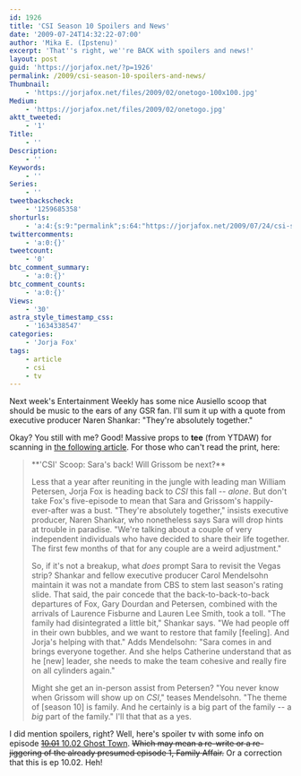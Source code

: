 ```yaml
---
id: 1926
title: 'CSI Season 10 Spoilers and News'
date: '2009-07-24T14:32:22-07:00'
author: 'Mika E. (Ipstenu)'
excerpt: 'That''s right, we''re BACK with spoilers and news!'
layout: post
guid: 'https://jorjafox.net/?p=1926'
permalink: /2009/csi-season-10-spoilers-and-news/
Thumbnail:
    - 'https://jorjafox.net/files/2009/02/onetogo-100x100.jpg'
Medium:
    - 'https://jorjafox.net/files/2009/02/onetogo.jpg'
aktt_tweeted:
    - '1'
Title:
    - ''
Description:
    - ''
Keywords:
    - ''
Series:
    - ''
tweetbackscheck:
    - '1259685358'
shorturls:
    - 'a:4:{s:9:"permalink";s:64:"https://jorjafox.net/2009/07/24/csi-season-10-spoilers-and-news/";s:7:"tinyurl";s:26:"http://tinyurl.com/yk6fhyw";s:4:"isgd";s:18:"http://is.gd/53d5V";s:5:"bitly";s:20:"http://bit.ly/3Fnwv2";}'
twittercomments:
    - 'a:0:{}'
tweetcount:
    - '0'
btc_comment_summary:
    - 'a:0:{}'
btc_comment_counts:
    - 'a:0:{}'
Views:
    - '30'
astra_style_timestamp_css:
    - '1634338547'
categories:
    - 'Jorja Fox'
tags:
    - article
    - csi
    - tv
---
```


Next week's Entertainment Weekly has some nice Ausiello scoop that should be music to the ears of any GSR fan.  I'll sum it up with a quote from executive producer Naren Shankar: "They're absolutely together."

Okay? You still with me?  Good!  Massive props to **tee** (from YTDAW) for scanning in <a href="http://s45.photobucket.com/albums/f72/teelugo1982/?action=view&current=scan0001.jpg">the following article</a>. For those who can't read the print, here:
<blockquote>**'CSI' Scoop: Sara's back! Will Grissom be next?**

Less that a year after reuniting in the jungle with leading man William Petersen, Jorja Fox is heading back to <em>CSI</em> this fall -- <em>alone</em>.  But don't take Fox's five-episode to mean that Sara and Grissom's happily-ever-after was a bust.  "They're absolutely together," insists executive producer, Naren Shankar, who nonetheless says Sara will drop hints at trouble in paradise.  "We're talking about a couple of very independent individuals who have decided to share their life together.  The first few months of that for any couple are a weird adjustment."

So, if it's not a breakup, what <em>does</em> prompt Sara to revisit the Vegas strip?  Shankar and fellow executive producer Carol Mendelsohn maintain it was not a mandate from CBS to stem last season's rating slide.  That said, the pair concede that the back-to-back-to-back departures of Fox, Gary Dourdan and Petersen, combined with the arrivals of Laurence Fisburne and Lauren Lee Smith, took a toll.  "The family had disintegrated a little bit," Shankar says. "We had people off in their own bubbles, and we want to restore that family [feeling]. And Jorja's helping with that."  Adds Mendelsohn: "Sara comes in and brings everyone together.  And she helps Catherine understand that as he [new] leader, she needs to make the team cohesive and really fire on all cylinders again."

Might she get an in-person assist from Petersen? "You never know when Grissom will show up on <em>CSI</em>," teases Mendelsohn.  "The theme of [season 10] is family.  And he certainly is a big part of the family -- a <em>big</em> part of the family."  I'll that that as a yes.</blockquote>

I did mention spoilers, right?  Well, here's spoiler tv with some info on episode <a href="http://spoilertv-csi.blogspot.com/2009/07/csi-las-vegas-episode-1001-ghost-town.html"><del datetime="2009-07-24T20:05:39+00:00">10.01</del> 10.02 Ghost Town</a>.  <del datetime="2009-07-24T20:05:39+00:00">Which may mean a re-write or a re-jiggering of the already presumed episode 1, Family Affair.</del> Or a correction that this is ep 10.02. Heh!
